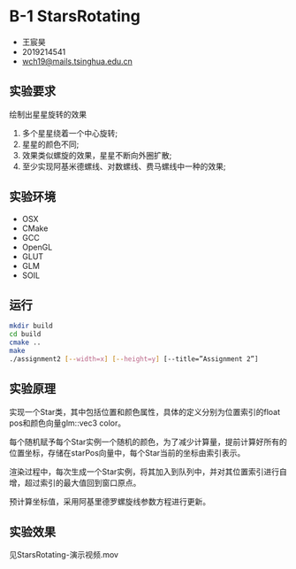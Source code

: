 # B-1 StarsRotating

- 王宸昊
- 2019214541
- wch19@mails.tsinghua.edu.cn

## 实验要求

绘制出星星旋转的效果

1) 多个星星绕着一个中心旋转;
2) 星星的颜色不同;
3) 效果类似螺旋的效果，星星不断向外圈扩散;
4) 至少实现阿基米德螺线、对数螺线、费马螺线中一种的效果;

## 实验环境

- OSX
- CMake
- GCC
- OpenGL
- GLUT
- GLM
- SOIL

## 运行

```bash
mkdir build
cd build
cmake ..
make
./assignment2 [--width=x] [--height=y] [--title=”Assignment 2”]
```

## 实验原理

实现一个Star类，其中包括位置和颜色属性，具体的定义分别为位置索引的float pos和颜色向量glm::vec3 color。

每个随机赋予每个Star实例一个随机的颜色，为了减少计算量，提前计算好所有的位置坐标，存储在starPos向量中，每个Star当前的坐标由索引表示。

渲染过程中，每次生成一个Star实例，将其加入到队列中，并对其位置索引进行自增，超过索引的最大值回到窗口原点。

预计算坐标值，采用阿基里德罗螺旋线参数方程进行更新。

## 实验效果

见StarsRotating-演示视频.mov
